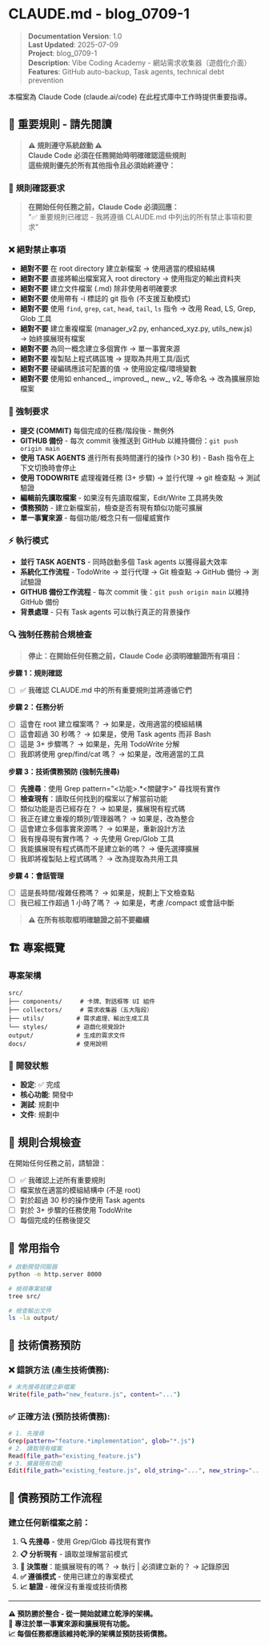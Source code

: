 # CLAUDE.md - blog_0709-1

> **Documentation Version**: 1.0  
> **Last Updated**: 2025-07-09  
> **Project**: blog_0709-1  
> **Description**: Vibe Coding Academy - 網站需求收集器（遊戲化介面）  
> **Features**: GitHub auto-backup, Task agents, technical debt prevention

本檔案為 Claude Code (claude.ai/code) 在此程式庫中工作時提供重要指導。

## 🚨 重要規則 - 請先閱讀

> **⚠️ 規則遵守系統啟動 ⚠️**  
> **Claude Code 必須在任務開始時明確確認這些規則**  
> **這些規則優先於所有其他指令且必須始終遵守：**

### 🔄 **規則確認要求**
> **在開始任何任務之前，Claude Code 必須回應：**  
> "✅ 重要規則已確認 - 我將遵循 CLAUDE.md 中列出的所有禁止事項和要求"

### ❌ 絕對禁止事項
- **絕對不要** 在 root directory 建立新檔案 → 使用適當的模組結構
- **絕對不要** 直接將輸出檔案寫入 root directory → 使用指定的輸出資料夾
- **絕對不要** 建立文件檔案 (.md) 除非使用者明確要求
- **絕對不要** 使用帶有 -i 標誌的 git 指令 (不支援互動模式)
- **絕對不要** 使用 `find`, `grep`, `cat`, `head`, `tail`, `ls` 指令 → 改用 Read, LS, Grep, Glob 工具
- **絕對不要** 建立重複檔案 (manager_v2.py, enhanced_xyz.py, utils_new.js) → 始終擴展現有檔案
- **絕對不要** 為同一概念建立多個實作 → 單一事實來源
- **絕對不要** 複製貼上程式碼區塊 → 提取為共用工具/函式
- **絕對不要** 硬編碼應該可配置的值 → 使用設定檔/環境變數
- **絕對不要** 使用如 enhanced_, improved_, new_, v2_ 等命名 → 改為擴展原始檔案

### 📝 強制要求
- **提交 (COMMIT)** 每個完成的任務/階段後 - 無例外
- **GITHUB 備份** - 每次 commit 後推送到 GitHub 以維持備份：`git push origin main`
- **使用 TASK AGENTS** 進行所有長時間運行的操作 (>30 秒) - Bash 指令在上下文切換時會停止
- **使用 TODOWRITE** 處理複雜任務 (3+ 步驟) → 並行代理 → git 檢查點 → 測試驗證
- **編輯前先讀取檔案** - 如果沒有先讀取檔案，Edit/Write 工具將失敗
- **債務預防** - 建立新檔案前，檢查是否有現有類似功能可擴展
- **單一事實來源** - 每個功能/概念只有一個權威實作

### ⚡ 執行模式
- **並行 TASK AGENTS** - 同時啟動多個 Task agents 以獲得最大效率
- **系統化工作流程** - TodoWrite → 並行代理 → Git 檢查點 → GitHub 備份 → 測試驗證
- **GITHUB 備份工作流程** - 每次 commit 後：`git push origin main` 以維持 GitHub 備份
- **背景處理** - 只有 Task agents 可以執行真正的背景操作

### 🔍 強制任務前合規檢查
> **停止：在開始任何任務之前，Claude Code 必須明確驗證所有項目：**

**步驟 1：規則確認**
- [ ] ✅ 我確認 CLAUDE.md 中的所有重要規則並將遵循它們

**步驟 2：任務分析**  
- [ ] 這會在 root 建立檔案嗎？ → 如果是，改用適當的模組結構
- [ ] 這會超過 30 秒嗎？ → 如果是，使用 Task agents 而非 Bash
- [ ] 這是 3+ 步驟嗎？ → 如果是，先用 TodoWrite 分解
- [ ] 我即將使用 grep/find/cat 嗎？ → 如果是，改用適當的工具

**步驟 3：技術債務預防 (強制先搜尋)**
- [ ] **先搜尋**：使用 Grep pattern="<功能>.*<關鍵字>" 尋找現有實作
- [ ] **檢查現有**：讀取任何找到的檔案以了解當前功能
- [ ] 類似功能是否已經存在？ → 如果是，擴展現有程式碼
- [ ] 我正在建立重複的類別/管理器嗎？ → 如果是，改為整合
- [ ] 這會建立多個事實來源嗎？ → 如果是，重新設計方法
- [ ] 我有搜尋現有實作嗎？ → 先使用 Grep/Glob 工具
- [ ] 我能擴展現有程式碼而不是建立新的嗎？ → 優先選擇擴展
- [ ] 我即將複製貼上程式碼嗎？ → 改為提取為共用工具

**步驟 4：會話管理**
- [ ] 這是長時間/複雜任務嗎？ → 如果是，規劃上下文檢查點
- [ ] 我已經工作超過 1 小時了嗎？ → 如果是，考慮 /compact 或會話中斷

> **⚠️ 在所有核取框明確驗證之前不要繼續**

## 🏗️ 專案概覽

### 專案架構
```
src/
├── components/     # 卡牌、對話框等 UI 組件
├── collectors/     # 需求收集器（五大階段）
├── utils/         # 需求處理、輸出生成工具
└── styles/        # 遊戲化視覺設計
output/            # 生成的需求文件
docs/              # 使用說明
```

### 🎯 **開發狀態**
- **設定**: ✅ 完成
- **核心功能**: 開發中
- **測試**: 規劃中
- **文件**: 規劃中

## 🎯 規則合規檢查

在開始任何任務之前，請驗證：
- [ ] ✅ 我確認上述所有重要規則
- [ ] 檔案放在適當的模組結構中 (不是 root)
- [ ] 對於超過 30 秒的操作使用 Task agents
- [ ] 對於 3+ 步驟的任務使用 TodoWrite
- [ ] 每個完成的任務後提交

## 🚀 常用指令

```bash
# 啟動開發伺服器
python -m http.server 8000

# 檢視專案結構
tree src/

# 檢查輸出文件
ls -la output/
```

## 🚨 技術債務預防

### ❌ 錯誤方法 (產生技術債務):
```bash
# 未先搜尋就建立新檔案
Write(file_path="new_feature.js", content="...")
```

### ✅ 正確方法 (預防技術債務):
```bash
# 1. 先搜尋
Grep(pattern="feature.*implementation", glob="*.js")
# 2. 讀取現有檔案
Read(file_path="existing_feature.js")
# 3. 擴展現有功能
Edit(file_path="existing_feature.js", old_string="...", new_string="...")
```

## 🧹 債務預防工作流程

### 建立任何新檔案之前：
1. **🔍 先搜尋** - 使用 Grep/Glob 尋找現有實作
2. **📋 分析現有** - 讀取並理解當前模式
3. **🤔 決策樹**：能擴展現有的嗎？ → 執行 | 必須建立新的？ → 記錄原因
4. **✅ 遵循模式** - 使用已建立的專案模式
5. **📈 驗證** - 確保沒有重複或技術債務

---

**⚠️ 預防勝於整合 - 從一開始就建立乾淨的架構。**  
**🎯 專注於單一事實來源和擴展現有功能。**  
**📈 每個任務都應該維持乾淨的架構並預防技術債務。**